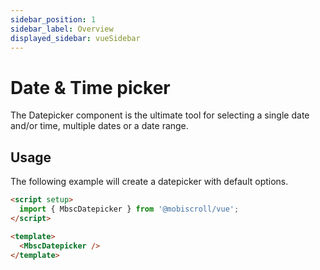 ```yaml
---
sidebar_position: 1
sidebar_label: Overview
displayed_sidebar: vueSidebar
---
```


# Date & Time picker

The Datepicker component is the ultimate tool for selecting a single date and/or time, multiple dates or a date range.

## Usage

The following example will create a datepicker with default options.

```html
<script setup>
  import { MbscDatepicker } from '@mobiscroll/vue';
</script>

<template>
  <MbscDatepicker />
</template>
```
